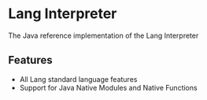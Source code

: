 # Lang Interpreter

The Java reference implementation of the Lang Interpreter

## Features

- All Lang standard language features
- Support for Java Native Modules and Native Functions